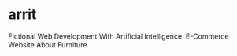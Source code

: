 # arrit
Fictional Web Development With Artificial Intelligence. E-Commerce Website About Furniture.
